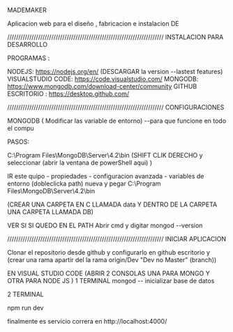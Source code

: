 MADEMAKER

Aplicacion web para el diseño , fabricacion e instalacion DE


///////////////////////////////////////////////////////////////////////
INSTALACION PARA DESARROLLO 

PROGRAMAS : 

NODEJS: https://nodejs.org/en/ (DESCARGAR la version --lastest features)
VISUALSTUDIO CODE: https://code.visualstudio.com/
MONGODB: https://www.mongodb.com/download-center/community 
GITHUB ESCRITORIO : https://desktop.github.com/


///////////////////////////////////////////////////////////////////////
CONFIGURACIONES

MONGODB ( Modificar las variable de entorno)  --para que funcione en todo el compu

PASOS:

C:\Program Files\MongoDB\Server\4.2\bin (SHIFT CLIK DERECHO y seleccionar (abrir la ventana de powerShell aqui) )

IR
este quipo - propiedades - configuracion avanzada - variables de entorno  (dobleclicka path) nueva y pegar C:\Program Files\MongoDB\Server\4.2\bin

(CREAR UNA CARPETA EN C LLAMADA data Y DENTRO DE LA CARPETA UNA CARPETA LLAMADA DB)

VER SI SI QUEDO EN EL PATH
Abrir cmd y digitar
mongod --version  

///////////////////////////////////////////////////////////////////////
INICIAR APLICACION

Clonar el repositorio desde github y configurarlo en github escritorio y (crear una rama apartir del la rama origin/Dev "Dev no Master" (branch))

EN VISUAL STUDIO CODE  (ABRIR 2 CONSOLAS UNA PARA MONGO Y OTRA PARA NODE JS )
1 TERMINAL
mongod -- inicializar base de datos 

2 TERMINAL 

npm run dev 

finalmente es servicio correra en http://localhost:4000/ 

